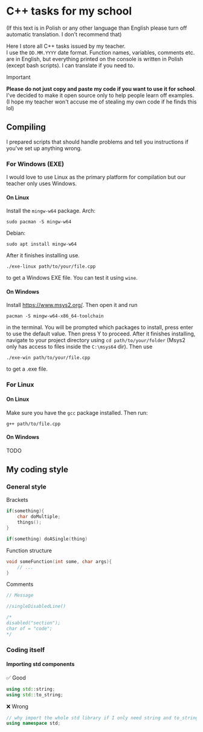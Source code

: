 # C++ tasks for my school
(If this text is in Polish or any other language than English please turn off automatic translation. I don't recommend that)

Here I store all C++ tasks issued by my teacher.  
I use the `DD.MM.YYYY` date format. Function names, variables, comments etc. are in English, but everything printed on the console is written in Polish (except bash scripts). I can translate if you need to. 


> [!IMPORTANT]  
**Please do not just copy and paste my code if you want to use it for school**. I've decided to make it open source only to help people learn off examples.  
(I hope my teacher won't accuse me of stealing my own code if he finds this lol)

## Compiling
I prepared scripts that should handle problems and tell you instructions if you've set up anything wrong.
### For Windows (EXE)
I would love to use Linux as the primary platform for compilation but our teacher only uses Windows.  
#### On Linux
Install the `mingw-w64` package.
Arch:
```
sudo pacman -S mingw-w64
```
Debian:
```
sudo apt install mingw-w64
```

After it finishes installing use.
```
./exe-linux path/to/your/file.cpp
```
to get a Windows EXE file.
You can test it using `wine`.

#### On Windows
Install https://www.msys2.org/.
Then open it and run
```
pacman -S mingw-w64-x86_64-toolchain
```
in the terminal.
You will be prompted which packages to install, press enter to use the default value. Then press Y to proceed.
After it finishes installing, navigate to your project directory using `cd path/to/your/folder` (Msys2 only has access to files inside the `C:\msys64` dir).
Then use
```
./exe-win path/to/your/file.cpp
```
to get a .exe file.

### For Linux
#### On Linux
Make sure you have the `gcc` package installed. Then run:
```
g++ path/to/file.cpp
```
#### On Windows
TODO

## My coding style
### General style
Brackets
```cpp
if(something){
    char doMultiple;
    things();
}
```
```cpp
if(something) doASingle(thing)
```
Function structure
```cpp
void someFunction(int some, char args){
    // ...
}
```
Comments
```cpp
// Message
```
```cpp
//singleDisabledLine()
```
```cpp
/*
disabled("section");
char of = "code";
*/
```
### Coding itself
#### Importing std components
✅ Good
```cpp
using std::string;
using std::to_string;
```
❌ Wrong
```cpp
// why import the whole std library if I only need string and to_string
using namespace std;
```

